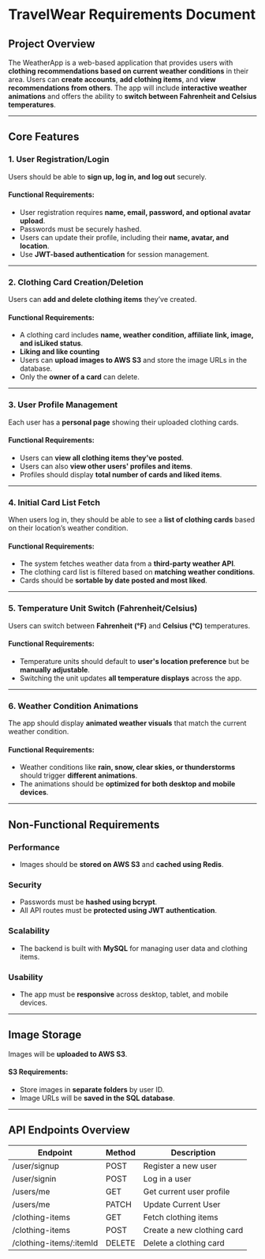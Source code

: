 # TravelWear Requirements Document

## Project Overview

The WeatherApp is a web-based application that provides users with **clothing recommendations based on current weather conditions** in their area. Users can **create accounts**, **add clothing items**, and **view recommendations from others**. The app will include **interactive weather animations** and offers the ability to **switch between Fahrenheit and Celsius temperatures**.

---

## Core Features

### 1. User Registration/Login

Users should be able to **sign up, log in, and log out** securely.

#### Functional Requirements:

- User registration requires **name, email, password, and optional avatar upload**.
- Passwords must be securely hashed.
- Users can update their profile, including their **name, avatar, and location**.
- Use **JWT-based authentication** for session management.

---

### 2. Clothing Card Creation/Deletion

Users can **add and delete clothing items** they’ve created.

#### Functional Requirements:

- A clothing card includes **name, weather condition, affiliate link, image, and isLiked status**.
- **Liking and like counting** <!-- Will be a later feature -->
- Users can **upload images to AWS S3** and store the image URLs in the database.
- Only the **owner of a card** can delete.

---

### 3. User Profile Management

Each user has a **personal page** showing their uploaded clothing cards.

#### Functional Requirements:

- Users can **view all clothing items they’ve posted**.
- Users can also **view other users' profiles and items**.
- Profiles should display **total number of cards and liked items**. <!-- Will be a later feature -->

---

### 4. Initial Card List Fetch

When users log in, they should be able to see a **list of clothing cards** based on their location’s weather condition.

#### Functional Requirements:

- The system fetches weather data from a **third-party weather API**.
- The clothing card list is filtered based on **matching weather conditions**.
- Cards should be **sortable by date posted and most liked**. <!-- Will be a later feature -->

---

### 5. Temperature Unit Switch (Fahrenheit/Celsius)

Users can switch between **Fahrenheit (°F)** and **Celsius (°C)** temperatures.

#### Functional Requirements:

- Temperature units should default to **user's location preference** but be **manually adjustable**. <!-- Will be a later feature -->
- Switching the unit updates **all temperature displays** across the app.

---

### 6. Weather Condition Animations

The app should display **animated weather visuals** that match the current weather condition. <!-- Will be a later feature -->

#### Functional Requirements:

- Weather conditions like **rain, snow, clear skies, or thunderstorms** should trigger **different animations**. <!-- Will be a later feature -->
- The animations should be **optimized for both desktop and mobile devices**. <!-- Will be a later feature -->

---

## Non-Functional Requirements

### Performance

- Images should be **stored on AWS S3** and **cached using Redis**. <!-- Will be a later feature -->

### Security

- Passwords must be **hashed using bcrypt**.
- All API routes must be **protected using JWT authentication**.

### Scalability

- The backend is built with **MySQL** for managing user data and clothing items.

### Usability

- The app must be **responsive** across desktop, tablet, and mobile devices. <!-- Will be a later feature -->

---

## Image Storage

Images will be **uploaded to AWS S3**. <!-- Will be a later feature -->

#### S3 Requirements:

- Store images in **separate folders** by user ID. <!-- Will be a later feature -->
- Image URLs will be **saved in the SQL database**.

---

## API Endpoints Overview

| **Endpoint**            | **Method** | **Description**            |
| ----------------------- | ---------- | -------------------------- |
| /user/signup            | POST       | Register a new user        |
| /user/signin            | POST       | Log in a user              |
| /users/me               | GET        | Get current user profile   |
| /users/me               | PATCH      | Update Current User        |
| /clothing-items         | GET        | Fetch clothing items       |
| /clothing-items         | POST       | Create a new clothing card |
| /clothing-items/:itemId | DELETE     | Delete a clothing card     |
